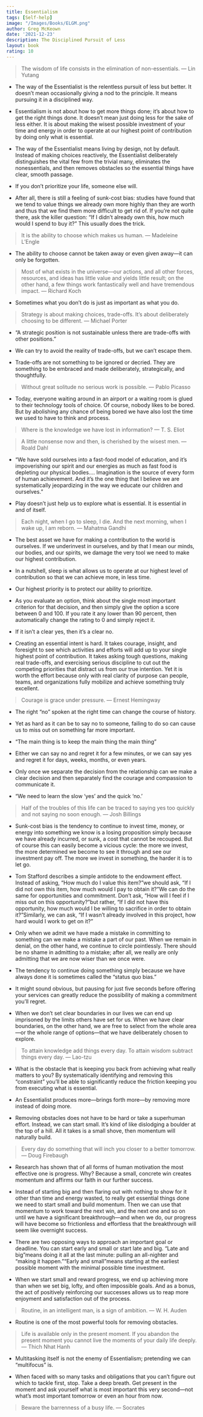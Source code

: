 ```yaml
---
title: Essentialism
tags: [Self-help]
image: "/Images/Books/ELGM.png"
author: Greg McKeown
date: '2021-12-23'
description: The Disciplined Pursuit of Less
layout: book
rating: 10
---
```


> The wisdom of life consists in the elimination of non-essentials. — Lin Yutang

- The way of the Essentialist is the relentless pursuit of less but better. It doesn’t mean occasionally giving a nod to the principle. It means pursuing it in a disciplined way.

- Essentialism is not about how to get more things done; it’s about how to get the right things done. It doesn’t mean just doing less for the sake of less either. It is about making the wisest possible investment of your time and energy in order to operate at our highest point of contribution by doing only what is essential.

- The way of the Essentialist means living by design, not by default. Instead of making choices reactively, the Essentialist deliberately distinguishes the vital few from the trivial many, eliminates the nonessentials, and then removes obstacles so the essential things have clear, smooth passage.

- If you don’t prioritize your life, someone else will.

- After all, there is still a feeling of sunk-cost bias: studies have found that we tend to value things we already own more highly than they are worth and thus that we find them more difficult to get rid of. If you’re not quite there, ask the killer question: “If I didn’t already own this, how much would I spend to buy it?” This usually does the trick.

> It is the ability to choose which makes us human. — Madeleine L’Engle
 
- The ability to choose cannot be taken away or even given away—it can only be forgotten.

> Most of what exists in the universe—our actions, and all other forces, resources, and ideas has little value and yields little result; on the other hand, a few things work fantastically well and have tremendous impact. — Richard Koch
 
- Sometimes what you don’t do is just as important as what you do.

> Strategy is about making choices, trade-offs. It’s about deliberately choosing to be different. — Michael Porter
 
- “A strategic position is not sustainable unless there are trade-offs with other positions.”

- We can try to avoid the reality of trade-offs, but we can’t escape them.

- Trade-offs are not something to be ignored or decried. They are something to be embraced and made deliberately, strategically, and thoughtfully.

> Without great solitude no serious work is possible. — Pablo Picasso
 
- Today, everyone waiting around in an airport or a waiting room is glued to their technology tools of choice. Of course, nobody likes to be bored. But by abolishing any chance of being bored we have also lost the time we used to have to think and process.

> Where is the knowledge we have lost in information? — T. S. Eliot
 
> A little nonsense now and then, is cherished by the wisest men. — Roald Dahl
 
- “We have sold ourselves into a fast-food model of education, and it’s impoverishing our spirit and our energies as much as fast food is depleting our physical bodies.… Imagination is the source of every form of human achievement. And it’s the one thing that I believe we are systematically jeopardizing in the way we educate our children and ourselves.”

- Play doesn’t just help us to explore what is essential. It is essential in and of itself.

> Each night, when I go to sleep, I die. And the next morning, when I wake up, I am reborn. — Mahatma Gandhi
 
- The best asset we have for making a contribution to the world is ourselves. If we underinvest in ourselves, and by that I mean our minds, our bodies, and our spirits, we damage the very tool we need to make our highest contribution.

- In a nutshell, sleep is what allows us to operate at our highest level of contribution so that we can achieve more, in less time.

- Our highest priority is to protect our ability to prioritize.

- As you evaluate an option, think about the single most important criterion for that decision, and then simply give the option a score between 0 and 100. If you rate it any lower than 90 percent, then automatically change the rating to 0 and simply reject it.

- If it isn’t a clear yes, then it’s a clear no.

- Creating an essential intent is hard. It takes courage, insight, and foresight to see which activities and efforts will add up to your single highest point of contribution. It takes asking tough questions, making real trade-offs, and exercising serious discipline to cut out the competing priorities that distract us from our true intention. Yet it is worth the effort because only with real clarity of purpose can people, teams, and organizations fully mobilize and achieve something truly excellent.

> Courage is grace under pressure. — Ernest Hemingway
 
- The right “no” spoken at the right time can change the course of history.

- Yet as hard as it can be to say no to someone, failing to do so can cause us to miss out on something far more important.

- “The main thing is to keep the main thing the main thing”

- Either we can say no and regret it for a few minutes, or we can say yes and regret it for days, weeks, months, or even years.

- Only once we separate the decision from the relationship can we make a clear decision and then separately find the courage and compassion to communicate it.

- “We need to learn the slow ‘yes’ and the quick ‘no.’

> Half of the troubles of this life can be traced to saying yes too quickly and not saying no soon enough. — Josh Billings
 
- Sunk-cost bias is the tendency to continue to invest time, money, or energy into something we know is a losing proposition simply because we have already incurred, or sunk, a cost that cannot be recouped. But of course this can easily become a vicious cycle: the more we invest, the more determined we become to see it through and see our investment pay off. The more we invest in something, the harder it is to let go.

- Tom Stafford describes a simple antidote to the endowment effect. Instead of asking, “How much do I value this item?”we should ask, “If I did not own this item, how much would I pay to obtain it?”We can do the same for opportunities and commitment. Don’t ask, “How will I feel if I miss out on this opportunity?”but rather, “If I did not have this opportunity, how much would I be willing to sacrifice in order to obtain it?”Similarly, we can ask, “If I wasn’t already involved in this project, how hard would I work to get on it?”

- Only when we admit we have made a mistake in committing to something can we make a mistake a part of our past. When we remain in denial, on the other hand, we continue to circle pointlessly. There should be no shame in admitting to a mistake; after all, we really are only admitting that we are now wiser than we once were.

- The tendency to continue doing something simply because we have always done it is sometimes called the “status quo bias.”

- It might sound obvious, but pausing for just five seconds before offering your services can greatly reduce the possibility of making a commitment you’ll regret.

- When we don’t set clear boundaries in our lives we can end up imprisoned by the limits others have set for us. When we have clear boundaries, on the other hand, we are free to select from the whole area—or the whole range of options—that we have deliberately chosen to explore.

> To attain knowledge add things every day. To attain wisdom subtract things every day. — Lao-tzu
 
- What is the obstacle that is keeping you back from achieving what really matters to you? By systematically identifying and removing this “constraint” you’ll be able to significantly reduce the friction keeping you from executing what is essential.

- An Essentialist produces more—brings forth more—by removing more instead of doing more.

- Removing obstacles does not have to be hard or take a superhuman effort. Instead, we can start small. It’s kind of like dislodging a boulder at the top of a hill. All it takes is a small shove, then momentum will naturally build.

> Every day do something that will inch you closer to a better tomorrow. — Doug Firebaugh
 
- Research has shown that of all forms of human motivation the most effective one is progress. Why? Because a small, concrete win creates momentum and affirms our faith in our further success.

- Instead of starting big and then flaring out with nothing to show for it other than time and energy wasted, to really get essential things done we need to start small and build momentum. Then we can use that momentum to work toward the next win, and the next one and so on until we have a significant breakthrough—and when we do, our progress will have become so frictionless and effortless that the breakthrough will seem like overnight success.

- There are two opposing ways to approach an important goal or deadline. You can start early and small or start late and big. “Late and big”means doing it all at the last minute: pulling an all-nighter and “making it happen.”“Early and small”means starting at the earliest possible moment with the minimal possible time investment.

- When we start small and reward progress, we end up achieving more than when we set big, lofty, and often impossible goals. And as a bonus, the act of positively reinforcing our successes allows us to reap more enjoyment and satisfaction out of the process.

> Routine, in an intelligent man, is a sign of ambition. — W. H. Auden
 
- Routine is one of the most powerful tools for removing obstacles.

> Life is available only in the present moment. If you abandon the present moment you cannot live the moments of your daily life deeply. — Thich Nhat Hanh
 
- Multitasking itself is not the enemy of Essentialism; pretending we can “multifocus” is.

- When faced with so many tasks and obligations that you can’t figure out which to tackle first, stop. Take a deep breath. Get present in the moment and ask yourself what is most important this very second—not what’s most important tomorrow or even an hour from now.

> Beware the barrenness of a busy life. — Socrates